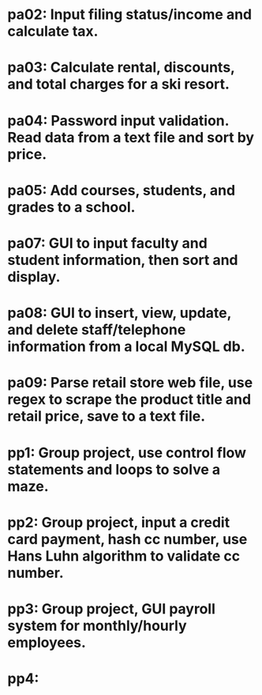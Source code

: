 # pa02: Input filing status/income and calculate tax. 
# pa03: Calculate rental, discounts, and total charges for a ski resort. 
# pa04: Password input validation. Read data from a text file and sort by price. 
# pa05: Add courses, students, and grades to a school. 
# pa07: GUI to input faculty and student information, then sort and display. 
# pa08: GUI to insert, view, update, and delete staff/telephone information from a local MySQL db.
# pa09: Parse retail store web file, use regex to scrape the product title and retail price, save to a text file.
# pp1: Group project, use control flow statements and loops to solve a maze.
# pp2: Group project, input a credit card payment, hash cc number, use Hans Luhn algorithm to validate cc number.
# pp3: Group project, GUI payroll system for monthly/hourly employees.
# pp4:
